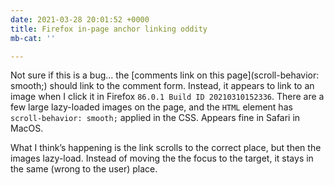 ```yaml
---
date: 2021-03-28 20:01:52 +0000
title: Firefox in-page anchor linking oddity
mb-cat: ''

---
```

Not sure if this is a bug... the [comments link on this page](scroll-behavior: smooth;) should link to the comment form. Instead, it appears to link to an image when I click it in Firefox `86.0.1 Build ID 20210310152336`. There are a few large lazy-loaded images on the page, and the `HTML` element has `scroll-behavior: smooth;` applied in the CSS. Appears fine in Safari in MacOS.

What I think’s happening is the link scrolls to the correct place, but then the images lazy-load. Instead of moving the the focus to the target, it stays in the same (wrong to the user) place.